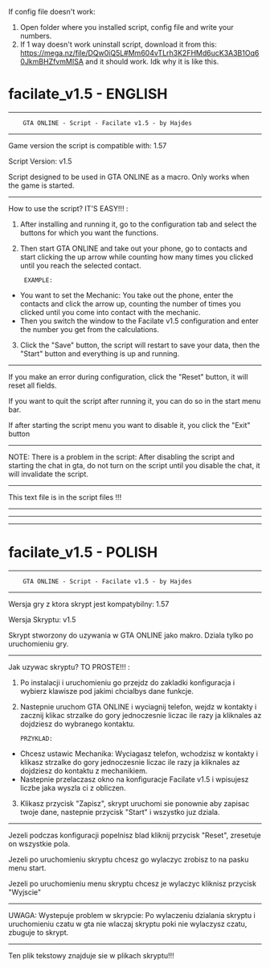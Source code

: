 If config file doesn't work:
1. Open folder where you installed script, config file and write your numbers.
2. If 1 way doesn't work uninstall script, download it from this: https://mega.nz/file/DQw0iQ5L#Mm604vTLrh3K2FHMd6ucK3A3B1Oq60JkmBHZfvmMISA 
   and it should work. Idk why it is like this.


# facilate_v1.5 - ENGLISH
***************************************************************************************

		GTA ONLINE - Script - Facilate v1.5 - by Hajdes
                                                                                                        
---------------------------------------------------------------------------------------

Game version the script is compatible with: 1.57

Script Version: v1.5

Script designed to be used in GTA ONLINE as a macro. Only works when the game is started.
***************************************************************************************

How to use the script? IT'S EASY!!! :

1. After installing and running it, go to the configuration tab and select the buttons for which you want the functions.
2. Then start GTA ONLINE and take out your phone, go to contacts and start clicking the up arrow while counting how many times you clicked until you reach the selected contact.


		EXAMPLE:
- You want to set the Mechanic: You take out the phone, enter the contacts and click the arrow up, counting the number of times you clicked until you come into contact with the mechanic.
- Then you switch the window to the Facilate v1.5 configuration and enter the number you get from the calculations.


3. Click the "Save" button, the script will restart to save your data, then the "Start" button and everything is up and running.

---------------------------------------------------------------------------------------

If you make an error during configuration, click the "Reset" button, it will reset all fields.

If you want to quit the script after running it, you can do so in the start menu bar.

If after starting the script menu you want to disable it, you click the "Exit" button

---------------------------------------------------------------------------------------

NOTE: There is a problem in the script: After disabling the script and starting the chat in gta, do not turn on the script until you disable the chat, it will invalidate the script.

---------------------------------------------------------------------------------------

This text file is in the script files !!! 

---------------------------------------------------------------------------------------
---------------------------------------------------------------------------------------
---------------------------------------------------------------------------------------

# facilate_v1.5 - POLISH
***************************************************************************************

		GTA ONLINE - Script - Facilate v1.5 - by Hajdes
                                                                                                        
---------------------------------------------------------------------------------------

Wersja gry z ktora skrypt jest kompatybilny: 1.57 

Wersja Skryptu: v1.5

Skrypt stworzony do uzywania w GTA ONLINE jako makro. Dziala tylko po uruchomieniu gry.
***************************************************************************************

Jak uzywac skryptu? TO PROSTE!!! :

1. Po instalacji i uruchomieniu go przejdz do zakladki konfiguracja i wybierz klawisze pod jakimi chcialbys dane funkcje.
2.  Nastepnie uruchom GTA ONLINE i wyciagnij telefon, wejdz w kontakty i zacznij klikac strzalke do gory jednoczesnie liczac ile razy ja kliknales az dojdziesz do wybranego kontaktu.


		PRZYKLAD:
- Chcesz ustawic Mechanika: Wyciagasz telefon, wchodzisz w kontakty i klikasz strzalke do gory jednoczesnie liczac ile razy ja kliknales az dojdziesz do kontaktu z mechanikiem.
- Nastepnie przelaczasz okno na konfiguracje Facilate v1.5 i wpisujesz liczbe jaka wyszla ci z obliczen. 


3. Klikasz przycisk "Zapisz", skrypt uruchomi sie ponownie aby zapisac twoje dane, nastepnie przycisk "Start" i wszystko juz dziala. 

---------------------------------------------------------------------------------------

Jezeli podczas konfiguracji popelnisz blad kliknij przycisk "Reset", zresetuje on wszystkie pola.

Jezeli po uruchomieniu skryptu chcesz go wylaczyc zrobisz to na pasku menu start.

Jezeli po uruchomieniu menu skryptu chcesz je wylaczyc kliknisz przycisk "Wyjscie"

---------------------------------------------------------------------------------------

UWAGA: Wystepuje problem w skrypcie: Po wylaczeniu dzialania skryptu i uruchomieniu czatu w gta nie wlaczaj skryptu poki nie wylaczysz czatu, zbuguje to skrypt.

---------------------------------------------------------------------------------------

Ten plik tekstowy znajduje sie w plikach skryptu!!!


